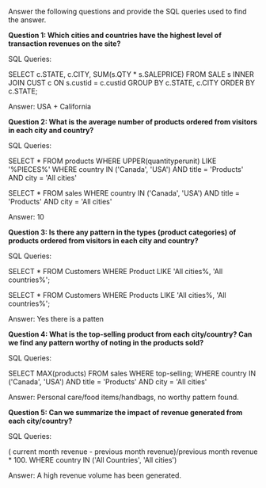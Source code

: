 Answer the following questions and provide the SQL queries used to find the answer.

    
**Question 1: Which cities and countries have the highest level of transaction revenues on the site?**


SQL Queries:

SELECT c.STATE, c.CITY, SUM(s.QTY * s.SALEPRICE)
FROM SALE s
INNER JOIN CUST c
ON s.custid = c.custid
GROUP BY c.STATE, c.CITY
ORDER BY c.STATE;



Answer: USA + California




**Question 2: What is the average number of products ordered from visitors in each city and country?**


SQL Queries:

SELECT *
FROM products
WHERE UPPER(quantityperunit) LIKE '%PIECES%'
WHERE country IN ('Canada', 'USA') 
 AND title = 'Products'
 AND city = 'All cities'


SELECT * FROM sales
WHERE country IN ('Canada', 'USA') 
 AND title = 'Products'
 AND city = 'All cities'

Answer: 10





**Question 3: Is there any pattern in the types (product categories) of products ordered from visitors in each city and country?**


SQL Queries:

SELECT * FROM Customers
WHERE Product LIKE 'All cities%, 'All countries%';

SELECT * FROM Customers
WHERE Products LIKE 'All cities%, 'All countries%';

Answer: Yes there is a patten





**Question 4: What is the top-selling product from each city/country? Can we find any pattern worthy of noting in the products sold?**


SQL Queries:

SELECT MAX(products)
FROM sales
WHERE top-selling;
WHERE country IN ('Canada', 'USA') 
 AND title = 'Products'
 AND city = 'All cities'



Answer: Personal care/food items/handbags, no worthy pattern found.





**Question 5: Can we summarize the impact of revenue generated from each city/country?**

SQL Queries:

 ( current month revenue - previous month revenue)/previous month revenue * 100.
 WHERE country IN ('All Countries', 'All cities') 


Answer: A high revenue volume has been generated.







